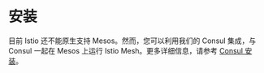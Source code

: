 # 安装

目前 Istio 还不能原生支持 Mesos。然而，您可以利用我们的 Consul 集成，与 Consul 一起在 Mesos 上运行 Istio Mesh。更多详细信息，请参考 [Consul 安装](../consul/install.md)。
